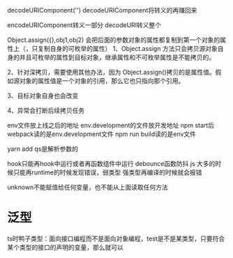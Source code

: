 decodeURIComponent('')
decodeURIComponent将转义的再赚回来

encodeURIComponent转义一部分
decodeURI转义整个

Object.assign({},obj1,obj2)
会把后面的参数对象的属性都复制到第一个对象的属性上（，只复制自身的可枚举的属性）
1、Object.assign 方法只会拷贝源对象自身的并且可枚举的属性到目标对象，继承属性和不可枚举属性是不能拷贝的。

2、针对深拷贝，需要使用其他办法，因为 Object.assign()拷贝的是属性值。假如源对象的属性值是一个对象的引用，那么它也只指向那个引用。

3、目标对象自身也会改变

4、异常会打断后续拷贝任务

env文件放上线之后的地址
env.development的文件放开发地址
npm start后webpack读的是env.development文件
npm run build读的是env文件

yarn add qs是解析参数的

hook只能再hook中运行或者再函数组件中运行
debounce函数防抖
js 大多的时候只能再runtime的时候发现错误，弱类型
强类型再编译的时候就会报错

unknown不能赋值给任何变量，也不能从上面读取任何方法
# 泛型
ts时鸭子类型：面向接口编程而不是面向对象编程，test是不是某类型，只要符合某个类型的接口的声明的变量，那么就可以